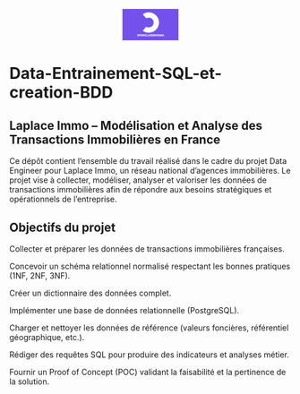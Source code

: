 <p style="text-align: center;">
  <img src="logo_OCR.jpg" alt="Logo Academy" width="100">
</p>

# Data-Entrainement-SQL-et-creation-BDD
## Laplace Immo – Modélisation et Analyse des Transactions Immobilières en France

Ce dépôt contient l’ensemble du travail réalisé dans le cadre du projet Data Engineer pour Laplace Immo, un réseau national d’agences immobilières.
Le projet vise à collecter, modéliser, analyser et valoriser les données de transactions immobilières afin de répondre aux besoins stratégiques et opérationnels de l’entreprise.

## Objectifs du projet

Collecter et préparer les données de transactions immobilières françaises.

Concevoir un schéma relationnel normalisé respectant les bonnes pratiques (1NF, 2NF, 3NF).

Créer un dictionnaire des données complet.

Implémenter une base de données relationnelle (PostgreSQL).

Charger et nettoyer les données de référence (valeurs foncières, référentiel géographique, etc.).

Rédiger des requêtes SQL pour produire des indicateurs et analyses métier.

Fournir un Proof of Concept (POC) validant la faisabilité et la pertinence de la solution.
